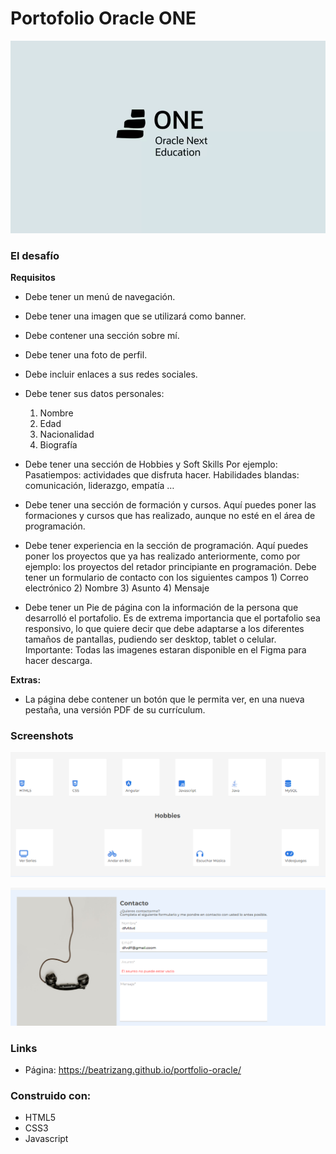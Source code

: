 # Portofolio Oracle ONE

![](img/Oracle-ONE.webp)

### El desafío

**Requisitos**

- Debe tener un menú de navegación.
- Debe tener una imagen que se utilizará como banner.
- Debe contener una sección sobre mí.

- Debe tener una foto de perfil.
- Debe incluir enlaces a sus redes sociales.
- Debe tener sus datos personales:

    1) Nombre
    2) Edad
    3) Nacionalidad
    4) Biografía

- Debe tener una sección de Hobbies y Soft Skills
    Por ejemplo:
    Pasatiempos: actividades que disfruta hacer.
    Habilidades blandas: comunicación, liderazgo, empatía …

- Debe tener una sección de formación y cursos.
    Aquí puedes poner las formaciones y cursos que has realizado, aunque no esté en el área de programación.

- Debe tener experiencia en la sección de programación.
    Aquí puedes poner los proyectos que ya has realizado anteriormente, como por ejemplo: los proyectos del retador principiante en programación.
    Debe tener un formulario de contacto con los siguientes campos
       1) Correo electrónico
       2) Nombre
       3) Asunto
       4) Mensaje

- Debe tener un Pie de página con la información de la persona que desarrolló el portafolio.
Es de extrema importancia que el portafolio sea responsivo, lo que quiere decir que debe adaptarse a los diferentes tamaños de pantallas, pudiendo ser desktop, tablet o celular.
Importante: Todas las imagenes estaran disponible en el Figma para hacer descarga.

**Extras:**
- La página debe contener un botón que le permita ver, en una nueva pestaña, una versión PDF de su currículum.

### Screenshots

![](img/screenshots/1.png)

![](img/screenshots/2.png)


### Links

- Página: https://beatrizang.github.io/portfolio-oracle/

### Construido con:

- HTML5
- CSS3
- Javascript